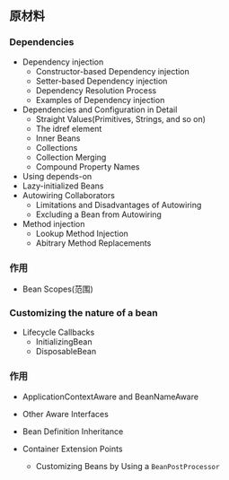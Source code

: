 ## 原材料

### Dependencies

- Dependency injection
  - Constructor-based Dependency injection
  - Setter-based Dependency injection
  - Dependency Resolution Process
  - Examples of Dependency injection
- Dependencies and Configuration in Detail
  - Straight Values(Primitives, Strings, and so on)
  - The idref element
  - Inner Beans
  - Collections
  - Collection Merging
  - Compound Property Names
- Using depends-on
- Lazy-initialized Beans
- Autowiring Collaborators
  - Limitations and Disadvantages of Autowiring
  - Excluding a Bean from Autowiring
- Method injection
  - Lookup Method Injection
  - Abitrary Method Replacements

### 作用





- Bean Scopes(范围)

  

### Customizing the nature of a bean

  - Lifecycle Callbacks
    - InitializingBean
    - DisposableBean

### 作用



  - ApplicationContextAware and BeanNameAware
  - Other Aware Interfaces

- Bean Definition Inheritance

- Container Extension Points
  
  - Customizing Beans by Using a `BeanPostProcessor`


